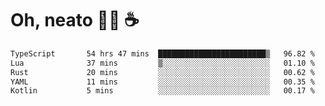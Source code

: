 # Oh, neato 🧑‍💻 ☕

<!--START_SECTION:waka-->

```txt
TypeScript       54 hrs 47 mins  ████████████████████████▒   96.82 %
Lua              37 mins         ▒░░░░░░░░░░░░░░░░░░░░░░░░   01.10 %
Rust             20 mins         ░░░░░░░░░░░░░░░░░░░░░░░░░   00.62 %
YAML             11 mins         ░░░░░░░░░░░░░░░░░░░░░░░░░   00.35 %
Kotlin           5 mins          ░░░░░░░░░░░░░░░░░░░░░░░░░   00.17 %
```

<!--END_SECTION:waka-->
